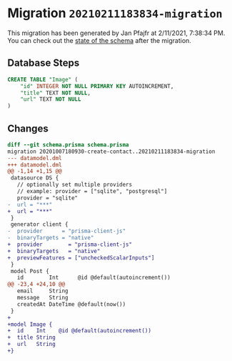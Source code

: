 # Migration `20210211183834-migration`

This migration has been generated by Jan Pfajfr at 2/11/2021, 7:38:34 PM.
You can check out the [state of the schema](./schema.prisma) after the migration.

## Database Steps

```sql
CREATE TABLE "Image" (
    "id" INTEGER NOT NULL PRIMARY KEY AUTOINCREMENT,
    "title" TEXT NOT NULL,
    "url" TEXT NOT NULL
)
```

## Changes

```diff
diff --git schema.prisma schema.prisma
migration 20201007180930-create-contact..20210211183834-migration
--- datamodel.dml
+++ datamodel.dml
@@ -1,14 +1,15 @@
 datasource DS {
   // optionally set multiple providers
   // example: provider = ["sqlite", "postgresql"]
   provider = "sqlite"
-  url = "***"
+  url = "***"
 }
 generator client {
-  provider      = "prisma-client-js"
-  binaryTargets = "native"
+  provider        = "prisma-client-js"
+  binaryTargets   = "native"
+  previewFeatures = ["uncheckedScalarInputs"]
 }
 model Post {
   id        Int      @id @default(autoincrement())
@@ -23,4 +24,10 @@
   email     String
   message   String
   createdAt DateTime @default(now())
 }
+
+model Image {
+  id    Int    @id @default(autoincrement())
+  title String
+  url   String
+}
```


